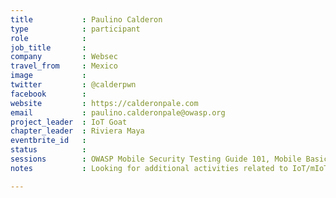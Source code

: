 ```yaml
---
title           : Paulino Calderon
type            : participant
role            : 
job_title       : 
company         : Websec
travel_from     : Mexico
image           : 
twitter         : @calderpwn
facebook        :
website         : https://calderonpale.com
email           : paulino.calderonpale@owasp.org
project_leader  : IoT Goat
chapter_leader  : Riviera Maya
eventbrite_id   :
status          : 
sessions        : OWASP Mobile Security Testing Guide 101, Mobile Basic Security Testing and Reverse Engineering, Mobile Security Testing Guide onboarding, Android and iOS Security Enhancements and Crackme Apps, MOBILE APPSEC VERIFICATION STANDARD (MASVS)
notes           : Looking for additional activities related to IoT/mIoT security!

---
```


<!-- put more details about participant here -->

